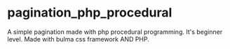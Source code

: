 # pagination_php_procedural
A simple pagination made with php procedural programming. It's beginner level.
Made with bulma css framework AND PHP.
 
